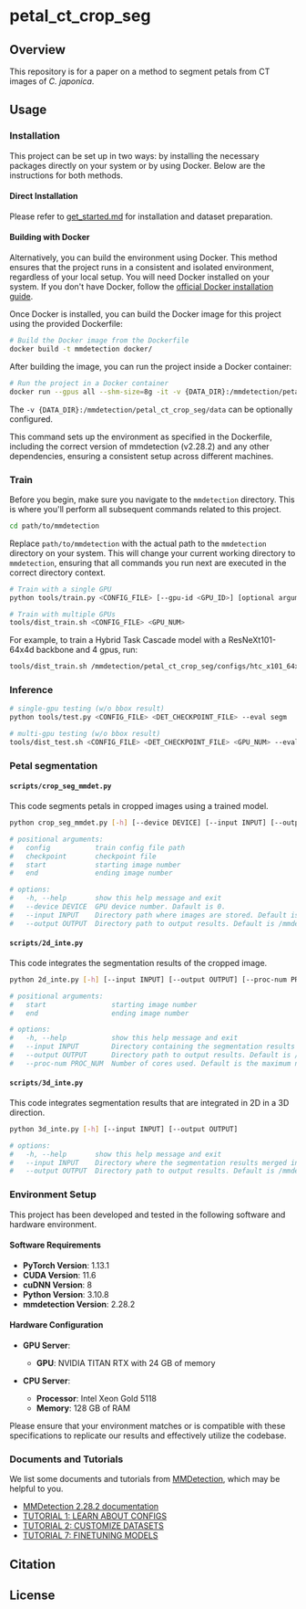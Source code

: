 # petal_ct_crop_seg

## Overview
This repository is for a paper on a method to segment petals from CT images of *C. japonica*.

## Usage
### Installation
This project can be set up in two ways: by installing the necessary packages directly on your system or by using Docker. Below are the instructions for both methods.

#### Direct Installation
Please refer to [get_started.md](https://mmdetection.readthedocs.io/en/v2.28.2/get_started.html#installation) for installation and dataset preparation.

#### Building with Docker

Alternatively, you can build the environment using Docker. This method ensures that the project runs in a consistent and isolated environment, regardless of your local setup. You will need Docker installed on your system. If you don't have Docker, follow the [official Docker installation guide](https://docs.docker.com/get-docker/).

Once Docker is installed, you can build the Docker image for this project using the provided Dockerfile:

```bash
# Build the Docker image from the Dockerfile
docker build -t mmdetection docker/
```

After building the image, you can run the project inside a Docker container:

```bash
# Run the project in a Docker container
docker run --gpus all --shm-size=8g -it -v {DATA_DIR}:/mmdetection/petal_ct_crop_seg/data mmdetection
```

The `-v {DATA_DIR}:/mmdetection/petal_ct_crop_seg/data` can be optionally configured.

This command sets up the environment as specified in the Dockerfile, including the correct version of mmdetection (v2.28.2) and any other dependencies, ensuring a consistent setup across different machines.

### Train
Before you begin, make sure you navigate to the `mmdetection` directory. This is where you'll perform all subsequent commands related to this project.

```bash
cd path/to/mmdetection
```

Replace `path/to/mmdetection` with the actual path to the `mmdetection` directory on your system. This will change your current working directory to `mmdetection`, ensuring that all commands you run next are executed in the correct directory context.

```bash
# Train with a single GPU
python tools/train.py <CONFIG_FILE> [--gpu-id <GPU_ID>] [optional arguments]

# Train with multiple GPUs
tools/dist_train.sh <CONFIG_FILE> <GPU_NUM> 
```

For example, to train a Hybrid Task Cascade model with a ResNeXt101-64x4d backbone and 4 gpus, run:
```bash
tools/dist_train.sh /mmdetection/petal_ct_crop_seg/configs/htc_x101_64x4d_fpn_16x1_crop-rotate_50e_adam_coco_segm.py 4
```

### Inference
```bash
# single-gpu testing (w/o bbox result)
python tools/test.py <CONFIG_FILE> <DET_CHECKPOINT_FILE> --eval segm

# multi-gpu testing (w/o bbox result)
tools/dist_test.sh <CONFIG_FILE> <DET_CHECKPOINT_FILE> <GPU_NUM> --eval segm
```

### Petal segmentation
#### `scripts/crop_seg_mmdet.py`
This code segments petals in cropped images using a trained model.

```bash
python crop_seg_mmdet.py [-h] [--device DEVICE] [--input INPUT] [--output OUTPUT] config checkpoint start end

# positional arguments:
#   config           train config file path
#   checkpoint       checkpoint file
#   start            starting image number
#   end              ending image number

# options:
#   -h, --help       show this help message and exit
#   --device DEVICE  GPU device number. Dafault is 0.
#   --input INPUT    Directory path where images are stored. Default is /mmdetection/petal_ct_crop_seg/data/volume_1
#   --output OUTPUT  Directory path to output results. Default is /mmdetection/petal_ct_crop_seg/crop_ct_seg
```

#### `scripts/2d_inte.py`
This code integrates the segmentation results of the cropped image.

```bash
python 2d_inte.py [-h] [--input INPUT] [--output OUTPUT] [--proc-num PROC_NUM] start end

# positional arguments:
#   start                starting image number
#   end                  ending image number

# options:
#   -h, --help           show this help message and exit
#   --input INPUT        Directory containing the segmentation results of the cropped image. Default is /mmdetection/petal_ct_crop_seg/data/crop_ct_seg
#   --output OUTPUT      Directory path to output results. Default is /mmdetection/petal_ct_crop_seg/data/2d_inte/
#   --proc-num PROC_NUM  Number of cores used. Default is the maximum number of cores that can be used.
```

#### `scripts/3d_inte.py`
This code integrates segmentation results that are integrated in 2D in a 3D direction.

```bash
python 3d_inte.py [-h] [--input INPUT] [--output OUTPUT]

# options:
#   -h, --help       show this help message and exit
#   --input INPUT    Directory where the segmentation results merged in 2D are stored. Default is /mmdetection/petal_ct_crop_seg/data/2d_inte/
#   --output OUTPUT  Directory path to output results. Default is /mmdetection/petal_ct_crop_seg/data/3d_inte/
```

### Environment Setup

This project has been developed and tested in the following software and hardware environment.

#### Software Requirements
- **PyTorch Version**: 1.13.1
- **CUDA Version**: 11.6
- **cuDNN Version**: 8
- **Python Version**: 3.10.8
- **mmdetection Version**: 2.28.2

#### Hardware Configuration

- **GPU Server**: 
  - **GPU**: NVIDIA TITAN RTX with 24 GB of memory

- **CPU Server**: 
  - **Processor**: Intel Xeon Gold 5118
  - **Memory**: 128 GB of RAM

Please ensure that your environment matches or is compatible with these specifications to replicate our results and effectively utilize the codebase.

### Documents and Tutorials
We list some documents and tutorials from [MMDetection](https://github.com/open-mmlab/mmdetection), which may be helpful to you.

- [MMDetection 2.28.2 documentation](https://mmdetection.readthedocs.io/en/v2.28.2/)
- [TUTORIAL 1: LEARN ABOUT CONFIGS](https://mmdetection.readthedocs.io/en/v2.28.2/tutorials/config.html)
- [TUTORIAL 2: CUSTOMIZE DATASETS](https://mmdetection.readthedocs.io/en/v2.28.2/tutorials/customize_dataset.html)
- [TUTORIAL 7: FINETUNING MODELS](https://mmdetection.readthedocs.io/en/v2.28.2/tutorials/finetune.html)

## Citation

## License
